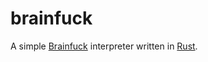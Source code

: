 # brainfuck

A simple [Brainfuck](https://en.wikipedia.org/wiki/Brainfuck) interpreter
written in [Rust](https://rust-lang.org).
